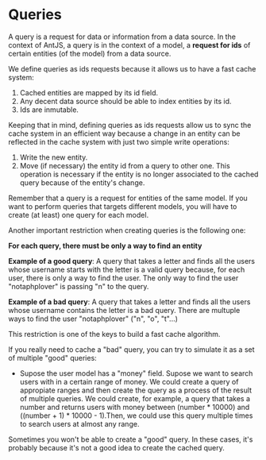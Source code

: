 # Queries

A query is a request for data or information from a data source. In the context of AntJS, a query is in the context of a model, a __request for ids__ of certain entities (of the model) from a data source.

We define queries as ids requests because it allows us to have a fast cache system:

1. Cached entities are mapped by its id field.
2. Any decent data source should be able to index entities by its id.
3. Ids are inmutable.

Keeping that in mind, defining queries as ids requests allow us to sync the cache system in an efficient way because a change in an entity can be reflected in the cache system with just two simple write operations:

  1. Write the new entity.
  2. Move (if necessary) the entity id from a query to other one. This operation is necessary if the entity is no longer associated to the cached query because of the entity's change.

Remember that a query is a request for entities of the same model. If you want to perform queries that targets different models, you will have to create (at least) one query for each model.

Another important restriction when creating queries is the following one:

__For each query, there must be only a way to find an entity__

__Example of a good query__: A query that takes a letter and finds all the users whose username starts with the letter is a valid query because, for each user, there is only a way to find the user. The only way to find the user "notaphplover" is passing "n" to the query.

__Example of a bad query__: A query that takes a letter and finds all the users whose username contains the letter is a bad query. There are multuple ways to find the user "notaphplover" ("n", "o", "t"...)

This restriction is one of the keys to build a fast cache algorithm.

If you really need to cache a "bad" query, you can try to simulate it as a set of multiple "good" queries:

  * Supose the user model has a "money" field. Supose we want to search users with in a certain range of money. We could create a query of appropiate ranges and then create the query as a process of the result of multiple queries. We could create, for example, a query that takes a number and returns users with money between (number * 10000) and ((number + 1) * 10000 - 1).Then, we could use this query multiple times to search users at almost any range.

  Sometimes you won't be able to create a "good" query. In these cases, it's probably because it's not a good idea to create the cached query.

